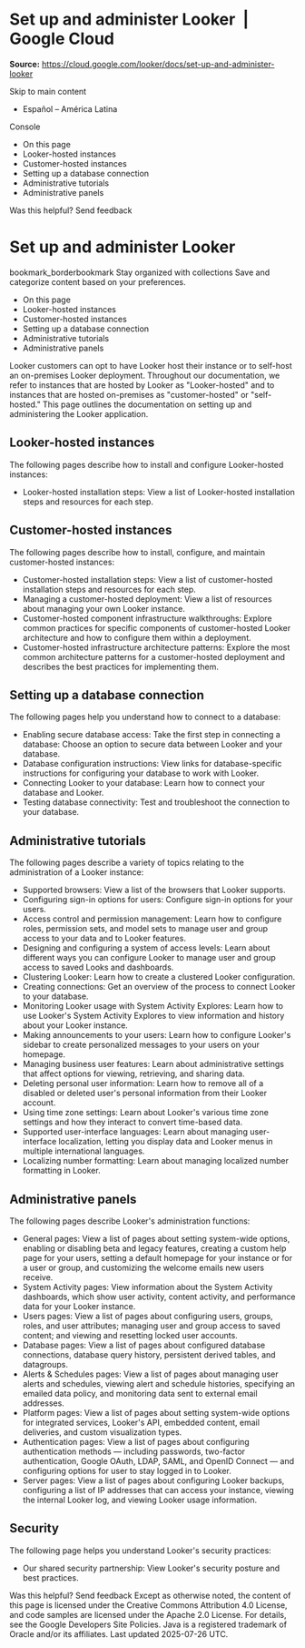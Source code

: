 # Set up and administer Looker  |  Google Cloud

**Source:** https://cloud.google.com/looker/docs/set-up-and-administer-looker

Skip to main content 
  * Español – América Latina

Console 


  * On this page
  * Looker-hosted instances
  * Customer-hosted instances
  * Setting up a database connection
  * Administrative tutorials
  * Administrative panels




Was this helpful?
Send feedback 
#  Set up and administer Looker
bookmark_borderbookmark Stay organized with collections  Save and categorize content based on your preferences.
  * On this page
  * Looker-hosted instances
  * Customer-hosted instances
  * Setting up a database connection
  * Administrative tutorials
  * Administrative panels


Looker customers can opt to have Looker host their instance or to self-host an on-premises Looker deployment. Throughout our documentation, we refer to instances that are hosted by Looker as "Looker-hosted" and to instances that are hosted on-premises as "customer-hosted" or "self-hosted."
This page outlines the documentation on setting up and administering the Looker application.
## Looker-hosted instances
The following pages describe how to install and configure Looker-hosted instances:
  * Looker-hosted installation steps: View a list of Looker-hosted installation steps and resources for each step.


## Customer-hosted instances
The following pages describe how to install, configure, and maintain customer-hosted instances:
  * Customer-hosted installation steps: View a list of customer-hosted installation steps and resources for each step.
  * Managing a customer-hosted deployment: View a list of resources about managing your own Looker instance.
  * Customer-hosted component infrastructure walkthroughs: Explore common practices for specific components of customer-hosted Looker architecture and how to configure them within a deployment.
  * Customer-hosted infrastructure architecture patterns: Explore the most common architecture patterns for a customer-hosted deployment and describes the best practices for implementing them.


## Setting up a database connection
The following pages help you understand how to connect to a database:
  * Enabling secure database access: Take the first step in connecting a database: Choose an option to secure data between Looker and your database.
  * Database configuration instructions: View links for database-specific instructions for configuring your database to work with Looker.
  * Connecting Looker to your database: Learn how to connect your database and Looker.
  * Testing database connectivity: Test and troubleshoot the connection to your database.


## Administrative tutorials
The following pages describe a variety of topics relating to the administration of a Looker instance:
  * Supported browsers: View a list of the browsers that Looker supports.
  * Configuring sign-in options for users: Configure sign-in options for your users.
  * Access control and permission management: Learn how to configure roles, permission sets, and model sets to manage user and group access to your data and to Looker features.
  * Designing and configuring a system of access levels: Learn about different ways you can configure Looker to manage user and group access to saved Looks and dashboards.
  * Clustering Looker: Learn how to create a clustered Looker configuration.
  * Creating connections: Get an overview of the process to connect Looker to your database.
  * Monitoring Looker usage with System Activity Explores: Learn how to use Looker's System Activity Explores to view information and history about your Looker instance.
  * Making announcements to your users: Learn how to configure Looker's sidebar to create personalized messages to your users on your homepage.
  * Managing business user features: Learn about administrative settings that affect options for viewing, retrieving, and sharing data.
  * Deleting personal user information: Learn how to remove all of a disabled or deleted user's personal information from their Looker account.
  * Using time zone settings: Learn about Looker's various time zone settings and how they interact to convert time-based data.
  * Supported user-interface languages: Learn about managing user-interface localization, letting you display data and Looker menus in multiple international languages.
  * Localizing number formatting: Learn about managing localized number formatting in Looker.


## Administrative panels
The following pages describe Looker's administration functions:
  * General pages: View a list of pages about setting system-wide options, enabling or disabling beta and legacy features, creating a custom help page for your users, setting a default homepage for your instance or for a user or group, and customizing the welcome emails new users receive.
  * System Activity pages: View information about the System Activity dashboards, which show user activity, content activity, and performance data for your Looker instance.
  * Users pages: View a list of pages about configuring users, groups, roles, and user attributes; managing user and group access to saved content; and viewing and resetting locked user accounts.
  * Database pages: View a list of pages about configured database connections, database query history, persistent derived tables, and datagroups.
  * Alerts & Schedules pages: View a list of pages about managing user alerts and schedules, viewing alert and schedule histories, specifying an emailed data policy, and monitoring data sent to external email addresses.
  * Platform pages: View a list of pages about setting system-wide options for integrated services, Looker's API, embedded content, email deliveries, and custom visualization types.
  * Authentication pages: View a list of pages about configuring authentication methods — including passwords, two-factor authentication, Google OAuth, LDAP, SAML, and OpenID Connect — and configuring options for user to stay logged in to Looker.
  * Server pages: View a list of pages about configuring Looker backups, configuring a list of IP addresses that can access your instance, viewing the internal Looker log, and viewing Looker usage information.


## Security
The following page helps you understand Looker's security practices:
  * Our shared security partnership: View Looker's security posture and best practices.


Was this helpful?
Send feedback 
Except as otherwise noted, the content of this page is licensed under the Creative Commons Attribution 4.0 License, and code samples are licensed under the Apache 2.0 License. For details, see the Google Developers Site Policies. Java is a registered trademark of Oracle and/or its affiliates.
Last updated 2025-07-26 UTC.


